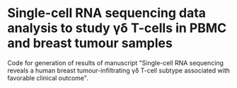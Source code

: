 # Single-cell RNA sequencing data analysis to study γδ T-cells in PBMC and breast tumour samples

Code for generation of results of manuscript "Single-cell RNA sequencing reveals a human breast tumour-infiltrating
γδ T-cell subtype associated with favorable clinical outcome".
